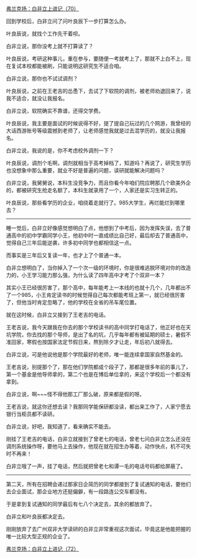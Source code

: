 <p></p><a href="https://zhuanlan.zhihu.com/p/102881555" data-draft-node="block" data-draft-type="link-card" data-image="https://pic4.zhimg.com/v2-b2ef4528fbb8837f7b5c02bda0ccb3a3_180x120.jpg" data-image-width="869" data-image-height="326" class="internal">弗兰克扬：白非立上进记（70）</a><p>回到学校后，白非立问了问叶良辰下一步打算怎么办。</p><p>叶良辰说，就找个工作先干着呗。</p><p>白非立说，那你没考上就不打算读了？</p><p>叶良辰说，考研这种事儿，重在参与，要随便一考就考上了，那就不上白不上，现在复试本校都能被刷，只能说明这研究生不适合咱。</p><p>白非立说，那你也不试试调剂？</p><p>叶良辰说，之前在王老吉的怂恿下，去试了下软院的调剂，被老师劝退回来了，说我不适合，就没让我报名。</p><p>白非立说，软院确实不靠谱，还得交学费。</p><p>叶良辰说，我主要是面试的时候说得不好，提了提自己玩过的几个网游，我曾经的大话西游账号等级震撼到老师了，让老师感觉我就是过去混学历的，就没让我报名。</p><p>白非立说，我说的是，你不考虑校外调剂一下？</p><p>叶良辰说，调剂个毛啊，调剂就相当于高考掉档了，知道吗？再说了，研究生学历也没想象中那么重要，就业不好是普遍的问题，读研就能解决问题吗？</p><p>白非立说，我舅舅说，本科生没竞争力，而且你看今年咱们院应聘那几个欧美外企的，都被研究生抢走名额了，本科生就录用了一个，人家还是实习生转正的。</p><p>叶良辰说，那些看学历的企业，咱绕着走就行了。985大学生，再烂能烂到哪里去？</p><hr/><p>睡一觉后，白非立好像感觉想明白了点，他想到了中考后，因为发挥失误，去了普通高中的初中学霸同学小王，他初中时一直成绩比自己好，最后却去了普通高中，觉得自己三年后能逆袭，许多初中同学也都相信这一点。</p><p>而事实是三年后又复读一年，也才上了个普通一本。</p><p>白非立想明白了，当你掉入了一个次一级的环境时，你是很难逃脱环境对你的改造力的，小王学习能力那么强，为什么读了四年高中才考了个双非一本？</p><p>其实小王已经很厉害了，那个高中，每年能考上一本线的也就十几个，几年都出不了一个985，小王肯定读书的时候觉得自己每次都能考班上第一，就已经很厉害了，但他当时肯定忽略了，他的学校在全省的吊车尾位置。</p><p>就在这时候，白非立又接到了王老吉的电话。</p><p>王老吉说，我今天跟我在你去的那个学校读书的高中同学打电话了，他正好也在天坑学院，你去找的那个导师，是出了名的坑，几乎每年都有被延期的硕士，暑假不准回家，寒假也按国家法定节假日来，熬到除夕才让走，年后初八就得去。</p><p>白非立说，可是他说他是那个学院最好的老师，唯一能连续拿国家自然基金的。</p><p>王老吉说，别提那个了，那在他们学院都成个段子了，那都是很多年前的事儿了，第一个基金是他导师拿的，第二个也是在博后单位拿的，来这个学校后一个都没有拿到。</p><p>白非立说，啊~~~怪不得他那工厂那么破，原来都是假的呀。</p><p>王老吉说，就这你还想去读？我那同学能保研都没读，都出来工作了，人家宁愿去银行当柜员都不读研。</p><p>白非立说，好吧，我知道了，看来确实不能去。</p><p>刚挂了王老吉的电话，白非立就接到了曾老七的电话，曾老七问白非立怎么还没在调剂系统操作呀，要他马上去操作，他现在就在招生办等着，动作快点，机不可失时不再来！</p><p>白非立哦了一声，挂了电话，然后就把曾老七和谭一毛的电话号码都给屏蔽了。</p><hr/><p>第二天，所有在招聘会递过那家日企简历的同学都接到了复试通知的电话，要他们去企业面试，那企业地方还挺偏僻，有一段路连公交车都没有。</p><p>于是拿到复试通知的同学最后有七八个决定去，其余的都放弃了。</p><p>白非立和叶良辰都决定去。</p><p>刚刚放弃了去广州双非大学读研的白非立非常重视这次面试，毕竟这是他能把握的唯一比较大型正规的企业了。</p><a href="https://zhuanlan.zhihu.com/p/103258159" data-draft-node="block" data-draft-type="link-card" data-image="https://pic4.zhimg.com/v2-aa6119410d90f523157eb0da177c9c87_180x120.jpg" data-image-width="800" data-image-height="320" class="internal">弗兰克扬：白非立上进记（72）</a><p></p>